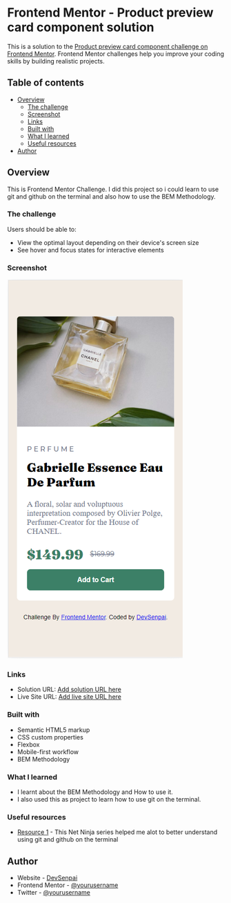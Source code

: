 # Frontend Mentor - Product preview card component solution

This is a solution to the [Product preview card component challenge on Frontend Mentor](https://www.frontendmentor.io/challenges/product-preview-card-component-GO7UmttRfa). Frontend Mentor challenges help you improve your coding skills by building realistic projects.

## Table of contents

- [Overview](#overview)
  - [The challenge](#the-challenge)
  - [Screenshot](#screenshot)
  - [Links](#links)
  - [Built with](#built-with)
  - [What I learned](#what-i-learned)
  - [Useful resources](#useful-resources)
- [Author](#author)

## Overview

This is Frontend Mentor Challenge. I did this project so i could learn to use git and github on the terminal and also how to use the BEM Methodology.

### The challenge

Users should be able to:

- View the optimal layout depending on their device's screen size
- See hover and focus states for interactive elements

### Screenshot

![](./screenshot/Screenshot.png)

### Links

- Solution URL: [Add solution URL here](https://your-solution-url.com)
- Live Site URL: [Add live site URL here](https://your-live-site-url.com)

### Built with

- Semantic HTML5 markup
- CSS custom properties
- Flexbox
- Mobile-first workflow
- BEM Methodology

### What I learned

- I learnt about the BEM Methodology and How to use it.
- I also used this as project to learn how to use git on the terminal.

### Useful resources

- [Resource 1](https://www.example.com) - This Net Ninja series helped me alot to better understand using git and github on the terminal

## Author

- Website - [DevSenpai](https://www.your-site.com)
- Frontend Mentor - [@yourusername](https://www.frontendmentor.io/profile/yourusername)
- Twitter - [@yourusername](https://www.twitter.com/yourusername)
